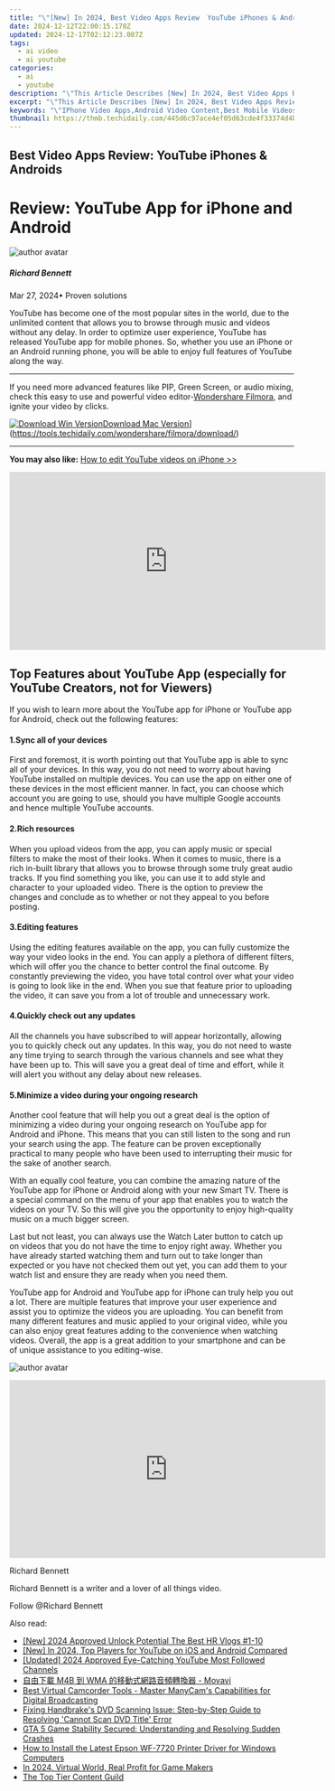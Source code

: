 ```yaml
---
title: "\"[New] In 2024, Best Video Apps Review  YouTube iPhones & Androids\""
date: 2024-12-12T22:00:15.178Z
updated: 2024-12-17T02:12:23.007Z
tags:
  - ai video
  - ai youtube
categories:
  - ai
  - youtube
description: "\"This Article Describes [New] In 2024, Best Video Apps Review: YouTube iPhones & Androids\""
excerpt: "\"This Article Describes [New] In 2024, Best Video Apps Review: YouTube iPhones & Androids\""
keywords: "\"IPhone Video Apps,Android Video Content,Best Mobile Videos,Top-Rated iOS Video Apps,Leading Android Video Platforms,YouTube for iPhones,Preferred Android Video Services\""
thumbnail: https://thmb.techidaily.com/445d6c97ace4ef05d63cde4f33374d4b0783e76d1e91d61e1ddb527be75674b2.jpg
---
```


## Best Video Apps Review: YouTube iPhones & Androids

# Review: YouTube App for iPhone and Android

![author avatar](https://images.wondershare.com/filmora/article-images/richard-bennett.jpg)

##### Richard Bennett

 Mar 27, 2024• Proven solutions

 YouTube has become one of the most popular sites in the world, due to the unlimited content that allows you to browse through music and videos without any delay. In order to optimize user experience, YouTube has released YouTube app for mobile phones. So, whether you use an iPhone or an Android running phone, you will be able to enjoy full features of YouTube along the way.

---

 If you need more advanced features like PIP, Green Screen, or audio mixing, check this easy to use and powerful video editor-[Wondershare Filmora](https://tools.techidaily.com/wondershare/filmora/download/), and ignite your video by clicks.

[![Download Win Version](https://images.wondershare.com/filmora/guide/download-btn-win.jpg)](https://tools.techidaily.com/wondershare/filmora/download/)[Download Mac Version](https://images.wondershare.com/filmora/guide/download-btn-mac.jpg)](https://tools.techidaily.com/wondershare/filmora/download/)

---

**You may also like:** [How to edit YouTube videos on iPhone >>](https://tools.techidaily.com/wondershare/filmora/download/)

<!-- affiliate ads begin -->
<iframe width="560" height="315" src="https://www.youtube.com/embed/9Jfq2Wx1Bcs?si=YQrYpTy0g4aV5QaO" title="YouTube video player" frameborder="0" allow="accelerometer; autoplay; clipboard-write; encrypted-media; gyroscope; picture-in-picture; web-share" referrerpolicy="strict-origin-when-cross-origin" allowfullscreen></iframe>
<!-- affiliate ads end -->

## Top Features about YouTube App (especially for YouTube Creators, not for Viewers)

 If you wish to learn more about the YouTube app for iPhone or YouTube app for Android, check out the following features:

#### 1.Sync all of your devices

 First and foremost, it is worth pointing out that YouTube app is able to sync all of your devices. In this way, you do not need to worry about having YouTube installed on multiple devices. You can use the app on either one of these devices in the most efficient manner. In fact, you can choose which account you are going to use, should you have multiple Google accounts and hence multiple YouTube accounts.

#### 2.Rich resources

 When you upload videos from the app, you can apply music or special filters to make the most of their looks. When it comes to music, there is a rich in-built library that allows you to browse through some truly great audio tracks. If you find something you like, you can use it to add style and character to your uploaded video. There is the option to preview the changes and conclude as to whether or not they appeal to you before posting.

#### 3.Editing features

 Using the editing features available on the app, you can fully customize the way your video looks in the end. You can apply a plethora of different filters, which will offer you the chance to better control the final outcome. By constantly previewing the video, you have total control over what your video is going to look like in the end. When you sue that feature prior to uploading the video, it can save you from a lot of trouble and unnecessary work.

#### 4.Quickly check out any updates

 All the channels you have subscribed to will appear horizontally, allowing you to quickly check out any updates. In this way, you do not need to waste any time trying to search through the various channels and see what they have been up to. This will save you a great deal of time and effort, while it will alert you without any delay about new releases.

#### 5.Minimize a video during your ongoing research

 Another cool feature that will help you out a great deal is the option of minimizing a video during your ongoing research on YouTube app for Android and iPhone. This means that you can still listen to the song and run your search using the app. The feature can be proven exceptionally practical to many people who have been used to interrupting their music for the sake of another search.

 With an equally cool feature, you can combine the amazing nature of the YouTube app for iPhone or Android along with your new Smart TV. There is a special command on the menu of your app that enables you to watch the videos on your TV. So this will give you the opportunity to enjoy high-quality music on a much bigger screen.

 Last but not least, you can always use the Watch Later button to catch up on videos that you do not have the time to enjoy right away. Whether you have already started watching them and turn out to take longer than expected or you have not checked them out yet, you can add them to your watch list and ensure they are ready when you need them.

 YouTube app for Android and YouTube app for iPhone can truly help you out a lot. There are multiple features that improve your user experience and assist you to optimize the videos you are uploading. You can benefit from many different features and music applied to your original video, while you can also enjoy great features adding to the convenience when watching videos. Overall, the app is a great addition to your smartphone and can be of unique assistance to you editing-wise.

![author avatar](https://images.wondershare.com/filmora/article-images/richard-bennett.jpg)

<!-- affiliate ads begin -->
<iframe width="560" height="315" src="https://www.youtube.com/embed/uzb-0C0xUYA?si=F4MPhdVqyVgx7_8X" title="YouTube video player" frameborder="0" allow="accelerometer; autoplay; clipboard-write; encrypted-media; gyroscope; picture-in-picture; web-share" referrerpolicy="strict-origin-when-cross-origin" allowfullscreen></iframe>
<!-- affiliate ads end -->

Richard Bennett

Richard Bennett is a writer and a lover of all things video.

Follow @Richard Bennett

<ins class="adsbygoogle"
     style="display:block"
     data-ad-format="autorelaxed"
     data-ad-client="ca-pub-7571918770474297"
     data-ad-slot="1223367746"></ins>

<ins class="adsbygoogle"
     style="display:block"
     data-ad-client="ca-pub-7571918770474297"
     data-ad-slot="8358498916"
     data-ad-format="auto"
     data-full-width-responsive="true"></ins>

<span class="atpl-alsoreadstyle">Also read:</span>
<div><ul>
<li><a href="https://youtube-webster.techidaily.com/024-approved-unlock-potential-the-best-hr-vlogs-1-10/"><u>[New] 2024 Approved Unlock Potential The Best HR Vlogs #1-10</u></a></li>
<li><a href="https://youtube-webster.techidaily.com/n-2024-top-players-for-youtube-on-ios-and-android-compared/"><u>[New] In 2024, Top Players for YouTube on iOS and Android Compared</u></a></li>
<li><a href="https://youtube-webster.techidaily.com/ed-2024-approved-eye-catching-youtube-most-followed-channels/"><u>[Updated] 2024 Approved Eye-Catching YouTube Most Followed Channels</u></a></li>
<li><a href="https://blog-min.techidaily.com/m4b-wma-movavi/"><u>自由下載 M4B 到 WMA 的移動式網路音頻轉換器 - Movavi</u></a></li>
<li><a href="https://eaxpv-info.techidaily.com/best-virtual-camcorder-tools-master-manycams-capabilities-for-digital-broadcasting/"><u>Best Virtual Camcorder Tools - Master ManyCam's Capabilities for Digital Broadcasting</u></a></li>
<li><a href="https://some-approaches.techidaily.com/fixing-handbrakes-dvd-scanning-issue-step-by-step-guide-to-resolving-cannot-scan-dvd-title-error/"><u>Fixing Handbrake's DVD Scanning Issue: Step-by-Step Guide to Resolving 'Cannot Scan DVD Title' Error</u></a></li>
<li><a href="https://win-answers.techidaily.com/gta-5-game-stability-secured-understanding-and-resolving-sudden-crashes/"><u>GTA 5 Game Stability Secured: Understanding and Resolving Sudden Crashes</u></a></li>
<li><a href="https://hardware-help.techidaily.com/how-to-install-the-latest-epson-wf-7720-printer-driver-for-windows-computers/"><u>How to Install the Latest Epson WF-7720 Printer Driver for Windows Computers</u></a></li>
<li><a href="https://youtube-webster.techidaily.com/24-virtual-world-real-profit-for-game-makers/"><u>In 2024, Virtual World, Real Profit for Game Makers</u></a></li>
<li><a href="https://youtube-lab.techidaily.com/op-tier-content-guild/"><u>The Top Tier Content Guild</u></a></li>
</ul></div>

